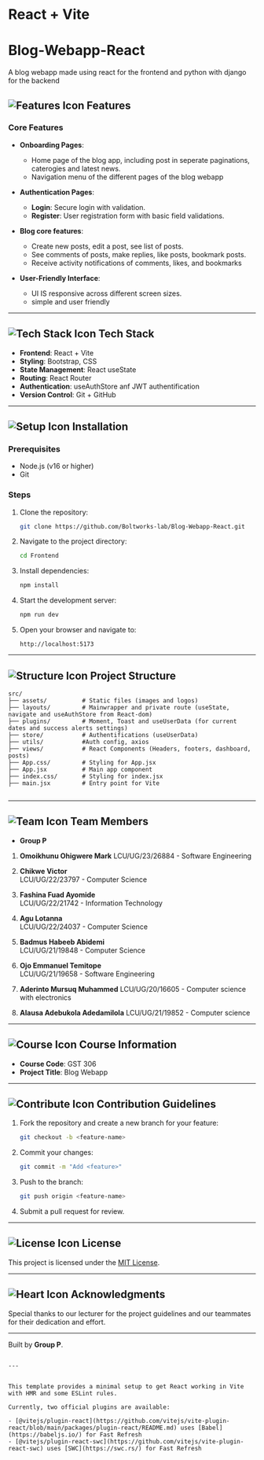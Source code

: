 # React + Vite

# Blog-Webapp-React
A blog webapp made using react for the frontend and python with django for the backend
## ![Features Icon](https://img.icons8.com/ios-filled/50/000000/list.png "Features") Features

### Core Features
- **Onboarding Pages**:
  - Home page of the blog app, including post in seperate paginations, caterogies and latest news.
  - Navigation menu of the different pages of the blog webapp

- **Authentication Pages**:
  - **Login**: Secure login with validation.
  - **Register**: User registration form with basic field validations.

- **Blog core features**:
  - Create new posts, edit a post, see list of posts.
  - See comments of posts, make replies, like posts, bookmark posts.
  - Receive activity notifications of comments, likes, and bookmarks

- **User-Friendly Interface**:
  - UI IS responsive across different screen sizes.
  - simple and user friendly

---

## ![Tech Stack Icon](https://img.icons8.com/color/48/000000/system-task.png "Tech Stack") Tech Stack
- **Frontend**: React + Vite  
- **Styling**: Bootstrap, CSS  
- **State Management**: React useState  
- **Routing**: React Router  
- **Authentication**: useAuthStore anf JWT authentification
- **Version Control**: Git + GitHub  

---

## ![Setup Icon](https://img.icons8.com/color/48/000000/settings.png "Setup") Installation

### Prerequisites
- Node.js (v16 or higher)
- Git

### Steps
1. Clone the repository:
   ```bash
   git clone https://github.com/Boltworks-lab/Blog-Webapp-React.git
   ```
2. Navigate to the project directory:
   ```bash
   cd Frontend
   ```
3. Install dependencies:
   ```bash
   npm install
   ```
4. Start the development server:
   ```bash
   npm run dev
   ```
5. Open your browser and navigate to:
   ```text
   http://localhost:5173
   ```

---

## ![Structure Icon](https://img.icons8.com/dusk/64/000000/folder-invoices.png "Folder Structure") Project Structure
```
src/
├── assets/          # Static files (images and logos)
├── layouts/         # Mainwrapper and private route (useState, navigate and useAuthStore from React-dom)
├── plugins/         # Moment, Toast and useUserData (for current dates and success alerts settings)
├── store/           # Authentifications (useUserData)
├── utils/           #Auth config, axios
├── views/           # React Components (Headers, footers, dashboard, posts)
├── App.css/         # Styling for App.jsx
├── App.jsx          # Main app component
├── index.css/       # Styling for index.jsx
├── main.jsx         # Entry point for Vite


```

---

## ![Team Icon](https://img.icons8.com/color/48/000000/conference-call.png "Team") Team Members
- **Group P**  
1. **Omoikhunu Ohigwere Mark**
    LCU/UG/23/26884 - Software Engineering

2. **Chikwe Victor**  
   LCU/UG/22/23797 - Computer Science  

3. **Fashina Fuad Ayomide**  
   LCU/UG/22/21742 - Information Technology  

4. **Agu Lotanna**  
   LCU/UG/22/24037 -  Computer Science

5. **Badmus Habeeb Abidemi**  
   LCU/UG/21/19848 - Computer Science  

6. **Ojo Emmanuel Temitope**  
   LCU/UG/21/19658 -   Software Engineering

7. **Aderinto Mursuq Muhammed**
    LCU/UG/20/16605 - Computer science with electronics

8. **Alausa Adebukola Adedamilola**
    LCU/UG/21/19852 - Computer science 

 


---

## ![Course Icon](https://img.icons8.com/external-flat-juicy-fish/48/000000/external-book-education-flat-flat-juicy-fish.png "Course") Course Information
- **Course Code**: GST 306  
- **Project Title**: Blog Webapp  

---

## ![Contribute Icon](https://img.icons8.com/fluency/48/000000/pull-request.png "Contribute") Contribution Guidelines
1. Fork the repository and create a new branch for your feature:
   ```bash
   git checkout -b <feature-name>
   ```
2. Commit your changes:
   ```bash
   git commit -m "Add <feature>"
   ```
3. Push to the branch:
   ```bash
   git push origin <feature-name>
   ```
4. Submit a pull request for review.

---

## ![License Icon](https://img.icons8.com/color/48/000000/copyright.png "License") License
This project is licensed under the [MIT License](https://opensource.org/licenses/MIT).

---

## ![Heart Icon](https://img.icons8.com/emoji/48/000000/red-heart.png "Built with Love") Acknowledgments
Special thanks to our lecturer for the project guidelines and our teammates for their dedication and effort.

---

Built by **Group P**.
```

---


This template provides a minimal setup to get React working in Vite with HMR and some ESLint rules.

Currently, two official plugins are available:

- [@vitejs/plugin-react](https://github.com/vitejs/vite-plugin-react/blob/main/packages/plugin-react/README.md) uses [Babel](https://babeljs.io/) for Fast Refresh
- [@vitejs/plugin-react-swc](https://github.com/vitejs/vite-plugin-react-swc) uses [SWC](https://swc.rs/) for Fast Refresh
